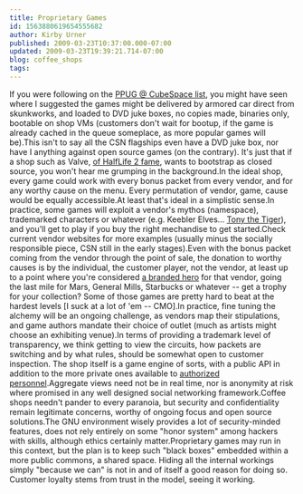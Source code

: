 ```yaml
---
title: Proprietary Games
id: 1563880619654555682
author: Kirby Urner
published: 2009-03-23T10:37:00.000-07:00
updated: 2009-03-23T19:39:21.714-07:00
blog: coffee_shops
tags: 
---
```


If you were following on the [PPUG @ CubeSpace list](http://mail.python.org/pipermail/portland/2009-March/000637.html), you might have seen where I suggested the games might be delivered by armored car direct from skunkworks, and loaded to DVD juke boxes, no copies made, binaries only, bootable on shop VMs (customers don't wait for bootup, if the game is already cached in the queue someplace, as more popular games will be).This isn't to say all the CSN flagships even have a DVD juke box, nor have I anything against open source games (on the contrary).  It's just that if a shop such as Valve, [of HalfLife 2 fame](http://mybizmo.blogspot.com/2006/07/visitors.html), wants to bootstrap as closed source, you won't hear me grumping in the background.In the ideal shop, every game could work with every bonus packet from every vendor, and for any worthy cause on the menu.  Every permutation of vendor, game, cause would be equally accessible.At least that's ideal in a simplistic sense.In practice, some games will exploit a vendor's mythos (namespace), trademarked characters or whatever (e.g. Keebler Elves... [Tony the Tiger](http://coffeeshopsnet.blogspot.com/2009/02/tygerology.html)), and you'll get to play if you buy the right mechandise to get started.Check current vendor websites for more examples (usually minus the socially responsible piece, CSN still in the early stages).Even with the bonus packet coming from the vendor through the point of sale, the donation to worthy causes is by the individual, the customer player, not the vendor, at least up to a point where you're considered [a branded hero](http://controlroom.blogspot.com/2009/03/manga-code.html) for that vendor, going the last mile for Mars, General Mills, Starbucks or whatever -- get a trophy for your collection?  Some of those games are pretty hard to beat at the hardest levels [I suck at a lot of 'em -- CMO].In practice, fine tuning the alchemy will be an ongoing challenge, as vendors map their stipulations, and game authors mandate their choice of outlet (much as artists might choose an exhibiting venue).In terms of providing a trademark level of transparency, we think getting to view the circuits, how packets are switching and by what rules, should be somewhat open to customer inspection.  The shop itself is a game engine of sorts, with a public API in addition to the more private ones available to [authorized personnel](http://coffeeshopsnet.blogspot.com/2009/03/regarding-authentication.html).Aggregate views need not be in real time, nor is anonymity at risk where promised in any well designed social networking framework.Coffee shops needn't pander to every paranoia, but security and confidentiality remain legitimate concerns, worthy of ongoing focus and open source solutions.The GNU environment wisely provides a lot of security-minded features, does not rely entirely on some "honor system" among hackers with skills, although ethics certainly matter.Proprietary games may run in this context, but the plan is to keep such "black boxes" embedded within a more public commons, a shared space.  Hiding all the internal workings simply "because we can" is not in and of itself a good reason for doing so.  Customer loyalty stems from trust in the model, seeing it working.